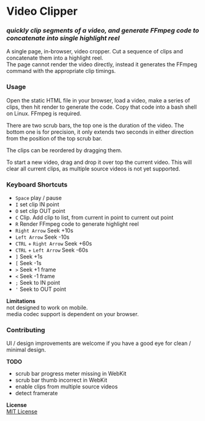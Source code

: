 # Video Clipper

### _quickly clip segments of a video, and generate FFmpeg code to concatenate into single highlight reel_

A single page, in-browser, video cropper. Cut a sequence of clips and concatenate them into a highlight reel.\
The page cannot render the video directly, instead it generates the FFmpeg command with the appropriate clip timings.

### Usage
Open the static HTML file in your browser, load a video, make a series of clips, then hit render to generate the code. Copy that code into a bash shell on Linux. FFmpeg is required.

There are two scrub bars, the top one is the duration of the video. The bottom one is for precision, it only extends two seconds in either direction from the position of the top scrub bar.

The clips can be reordered by dragging them.

To start a new video, drag and drop it over top the current video. This will clear all current clips, as multiple source videos is not yet supported.

### Keyboard Shortcuts
- `Space` play / pause
- `I` set clip IN point
- `O` set clip OUT point
- `C` Clip. Add clip to list, from current in point to current out point
- `R` Render FFmpeg code to generate highlight reel
- `Right Arrow` Seek +10s
- `Left Arrow` Seek -10s
- `CTRL` + `Right Arrow` Seek +60s
- `CTRL` + `Left Arrow` Seek -60s
- `]` Seek +1s
- `[` Seek -1s
- `>` Seek +1 frame
- `<` Seek -1 frame
- `;` Seek to IN point
- `'` Seek to OUT point

__Limitations__\
not designed to work on mobile.\
media codec support is dependent on your browser.

### Contributing
UI / design improvements are welcome if you have a good eye for clean / minimal design.

__TODO__
- scrub bar progress meter missing in WebKit
- scrub bar thumb incorrect in WebKit
- enable clips from multiple source videos
- detect framerate

__License__\
[MIT License](!LICENSE)

